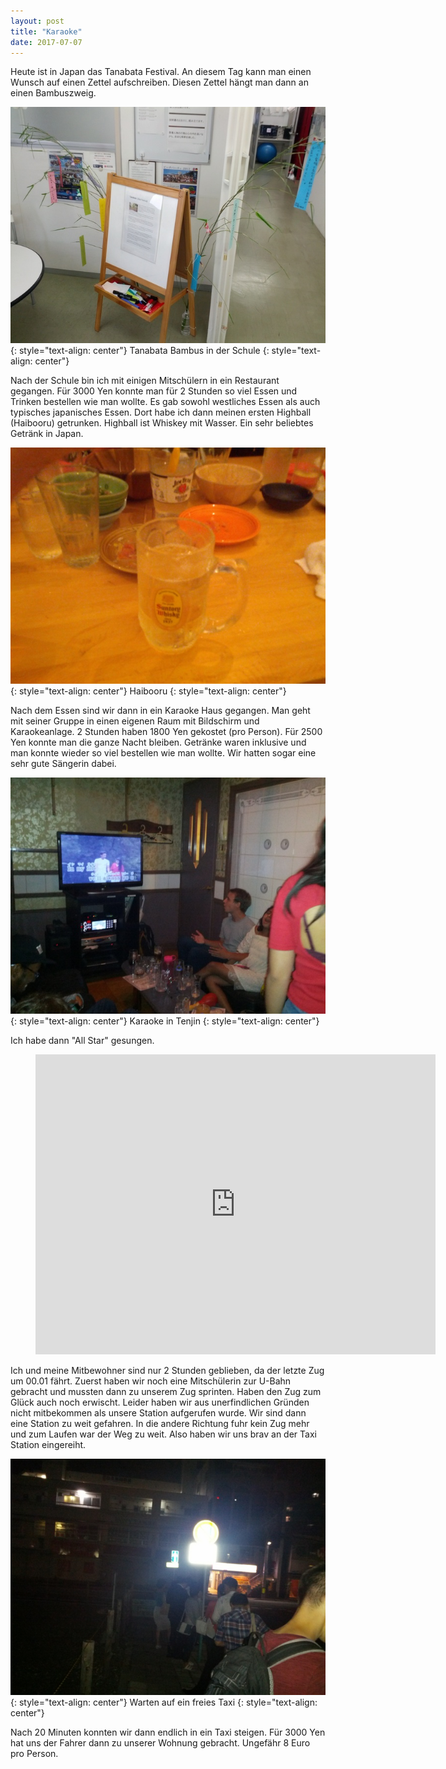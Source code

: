 ```yaml
---
layout: post
title: "Karaoke"
date: 2017-07-07
---
```


Heute ist in Japan das Tanabata Festival. An diesem Tag kann man einen Wunsch auf einen Zettel aufschreiben. Diesen Zettel hängt man dann an einen Bambuszweig.

![tanabata](/images/resized/tanabata.jpg)
{: style="text-align: center"}
Tanabata Bambus in der Schule
{: style="text-align: center"}

Nach der Schule bin ich mit einigen Mitschülern in ein Restaurant gegangen. Für 3000 Yen konnte man für 2 Stunden so viel Essen und Trinken bestellen wie man wollte. Es gab sowohl westliches Essen als auch typisches japanisches Essen. Dort habe ich dann meinen ersten Highball (Haibooru) getrunken. Highball ist Whiskey mit Wasser. Ein sehr beliebtes Getränk in Japan.

![highball](/images/resized/highball.jpg)
{: style="text-align: center"}
Haibooru
{: style="text-align: center"}

Nach dem Essen sind wir dann in ein Karaoke Haus gegangen. Man geht mit seiner Gruppe in einen eigenen Raum mit Bildschirm und Karaokeanlage. 2 Stunden haben 1800 Yen gekostet (pro Person). Für 2500 Yen konnte man die ganze Nacht bleiben. Getränke waren inklusive und man konnte wieder so viel bestellen wie man wollte. Wir hatten sogar eine sehr gute Sängerin dabei.

![karaoke](/images/resized/karaoke.jpg)
{: style="text-align: center"}
Karaoke in Tenjin
{: style="text-align: center"}

Ich habe dann "All Star" gesungen.

<center>
<figure class="video_container">
  <iframe src="https://www.youtube.com/embed/watch?v=L_jWHffIx5E" frameborder="0" allowfullscreen="true" width="640" height="480"> </iframe>
</figure>
</center>

Ich und meine Mitbewohner sind nur 2 Stunden geblieben, da der letzte Zug um 00.01 fährt. Zuerst haben wir noch eine Mitschülerin zur U-Bahn gebracht und mussten dann zu unserem Zug sprinten. Haben den Zug zum Glück auch noch erwischt. Leider haben wir aus unerfindlichen Gründen nicht mitbekommen als unsere Station aufgerufen wurde. Wir sind dann eine Station zu weit gefahren. In die andere Richtung fuhr kein Zug mehr und zum Laufen war der Weg zu weit. Also haben wir uns brav an der Taxi Station eingereiht.

![taxi_line](/images/resized/awaiting_taxi.jpg)
{: style="text-align: center"}
Warten auf ein freies Taxi
{: style="text-align: center"}

Nach 20 Minuten konnten wir dann endlich in ein Taxi steigen. Für 3000 Yen hat uns der Fahrer dann zu unserer Wohnung gebracht. Ungefähr 8 Euro pro Person.
